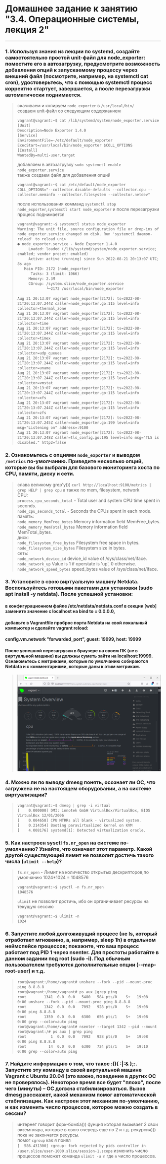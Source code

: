 # Домашнее задание к занятию "3.4. Операционные системы, лекция 2"

---
### 1. Используя знания из лекции по systemd, создайте самостоятельно простой unit-файл для node_exporter: поместите его в автозагрузку, предусмотрите возможность добавления опций к запускаемому процессу через внешний файл (посмотрите, например, на systemctl cat cron), удостоверьтесь, что с помощью systemctl процесс корректно стартует, завершается, а после перезагрузки автоматически поднимается.
> скачиваем и копируем `node_exporter` в `/usr/local/bin/`  
> создаем unit-файл со следующим содержанием 
> ```commandline
> vagrant@vagrant:~$ cat /lib/systemd/system/node_exporter.service  
> [Unit]  
> Description=Node Exporter 1.4.0  
> [Service]  
> EnvironmentFile=-/etc/default/node_exporter  
> ExecStart=/usr/local/bin/node_exporter $COLL_OPTIONS  
> [Install] 
> WantedBy=multi-user.target  
>    ```
> добавляем в автозагрузку `sudo systemctl enable node_exporter.service`  
> также создаем файл для добавления опций
> ```commandline
> vagrant@vagrant:~$ cat /etc/default/node_exporter
> COLL_OPTIONS="--collector.disable-defaults --collector.cpu --collector.meminfo --collector.filesystem --collector.netdev"
> ```
> после использования комманд `systemctl stop node_exporter`,`systemctl start node_exporter` и после перезагрузки процесс поднимается  
> ```commandline
> vagrant@vagrant:~$ systemctl status node_exporter
> Warning: The unit file, source configuration file or drop-ins of node_exporter.service changed on disk. Run 'systemctl daemon-reload' to reload uni>
> ● node_exporter.service - Node Exporter 1.4.0
>      Loaded: loaded (/lib/systemd/system/node_exporter.service; enabled; vendor preset: enabled)
>      Active: active (running) since Sun 2022-08-21 20:13:07 UTC; 8s ago
>    Main PID: 2172 (node_exporter)
>       Tasks: 3 (limit: 1066)
>      Memory: 2.3M
>      CGroup: /system.slice/node_exporter.service
>              └─2172 /usr/local/bin/node_exporter
> 
> Aug 21 20:13:07 vagrant node_exporter[2172]: ts=2022-08-21T20:13:07.244Z caller=node_exporter.go:115 level=info collector=thermal_zone
> Aug 21 20:13:07 vagrant node_exporter[2172]: ts=2022-08-21T20:13:07.244Z caller=node_exporter.go:115 level=info collector=time
> Aug 21 20:13:07 vagrant node_exporter[2172]: ts=2022-08-21T20:13:07.244Z caller=node_exporter.go:115 level=info collector=timex
> Aug 21 20:13:07 vagrant node_exporter[2172]: ts=2022-08-21T20:13:07.244Z caller=node_exporter.go:115 level=info collector=udp_queues
> Aug 21 20:13:07 vagrant node_exporter[2172]: ts=2022-08-21T20:13:07.244Z caller=node_exporter.go:115 level=info collector=uname
> Aug 21 20:13:07 vagrant node_exporter[2172]: ts=2022-08-21T20:13:07.244Z caller=node_exporter.go:115 level=info collector=vmstat
> Aug 21 20:13:07 vagrant node_exporter[2172]: ts=2022-08-21T20:13:07.244Z caller=node_exporter.go:115 level=info collector=xfs
> Aug 21 20:13:07 vagrant node_exporter[2172]: ts=2022-08-21T20:13:07.244Z caller=node_exporter.go:115 level=info collector=zfs
> Aug 21 20:13:07 vagrant node_exporter[2172]: ts=2022-08-21T20:13:07.245Z caller=node_exporter.go:199 level=info msg="Listening on" address=:9100
> Aug 21 20:13:07 vagrant node_exporter[2172]: ts=2022-08-21T20:13:07.248Z caller=tls_config.go:195 level=info msg="TLS is disabled." http2=false
> 
> ```
### 2. Ознакомьтесь с опциями `node_exporter` и выводом `/metrics` по-умолчанию. Приведите несколько опций, которые вы бы выбрали для базового мониторинга хоста по CPU, памяти, диску и сети.
> слава великому grep'у))) `curl http://localhost:9100/metrics | grep HELP | grep cpu` а также по mem, filesystem, network  
> CPU:  
> `process_cpu_seconds_total` - Total user and system CPU time spent in seconds.  
> `node_cpu_seconds_total` - Seconds the CPUs spent in each mode.  
> память:    
> `node_memory_MemFree_bytes` Memory information field MemFree_bytes.    
> `node_memory_MemTotal_bytes` Memory information field MemTotal_bytes.  
> диск:  
> `node_filesystem_free_bytes` Filesystem free space in bytes.       
> `node_filesystem_size_bytes` Filesystem size in bytes.  
> сеть:    
> `node_network_device_id` device_id value of /sys/class/net/iface.    
> `node_network_up` Value is 1 if operstate is 'up', 0 otherwise.   
> `node_network_speed_bytes` speed_bytes value of /sys/class/net/iface.      
### 3. Установите в свою виртуальную машину Netdata. Воспользуйтесь готовыми пакетами для установки (sudo apt install -y netdata). После успешной установки:
#### в конфигурационном файле /etc/netdata/netdata.conf в секции [web] замените значение с localhost на bind to = 0.0.0.0,
#### добавьте в Vagrantfile проброс порта Netdata на свой локальный компьютер и сделайте vagrant reload:
#### config.vm.network "forwarded_port", guest: 19999, host: 19999
#### После успешной перезагрузки в браузере на своем ПК (не в виртуальной машине) вы должны суметь зайти на localhost:19999. Ознакомьтесь с метриками, которые по умолчанию собираются Netdata и с комментариями, которые даны к этим метрикам.
> ![](./img/netdata.png)
### 4. Можно ли по выводу dmesg понять, осознает ли ОС, что загружена не на настоящем оборудовании, а на системе виртуализации?
> ```commandline
> vagrant@vagrant:~$ dmesg | grep -i virtual
> [    0.000000] DMI: innotek GmbH VirtualBox/VirtualBox, BIOS VirtualBox 12/01/2006
> [    0.004658] CPU MTRRs all blank - virtualized system.
> [    0.214354] Booting paravirtualized kernel on KVM
> [    4.008176] systemd[1]: Detected virtualization oracle.
>```
### 5. Как настроен sysctl `fs.nr_open` на системе по-умолчанию? Узнайте, что означает этот параметр. Какой другой существующий лимит не позволит достичь такого числа (`ulimit --help`)?
> `fs.nr_open` - Лимит на количество открытых дескрипторов,по умолчанию 1024*1024 = 1048576 
> ```commandline
> vagrant@vagrant:~$ sysctl -n fs.nr_open
> 1048576
> ```
> `ulimit` не позволит достичь, ибо он органичивает ресурсы на текущую сессию
> ```commandline
> vagrant@vagrant:~$ ulimit -n
> 1024
> ```
### 6. Запустите любой долгоживущий процесс (не ls, который отработает мгновенно, а, например, sleep 1h) в отдельном неймспейсе процессов; покажите, что ваш процесс работает под PID 1 через nsenter. Для простоты работайте в данном задании под root (sudo -i). Под обычным пользователем требуются дополнительные опции (--map-root-user) и т.д.
> ```commandline
> root@vagrant:/home/vagrant# unshare --fork --pid --mount-proc ping 8.8.8.8
> root@vagrant:/home/vagrant# ps aux |grep ping
> root        1341  0.0  0.0   5480   584 pts/0    S+   19:08   0:00 unshare --fork --pid --mount-proc ping 8.8.8.8
> root        1342  0.0  0.0   7092   928 pts/0    S+   19:08   0:00 ping 8.8.8.8
> root        1350  0.0  0.0   6300   656 pts/1    S+   19:08   0:00 grep --color=auto ping
> root@vagrant:/home/vagrant# nsenter --target 1342 --pid --mount
> root@vagrant:/# ps aux | grep ping
> root           1  0.0  0.0   7092   928 pts/0    S+   19:08   0:00 ping 8.8.8.8
> root          14  0.0  0.0   6300   724 pts/1    S+   19:10   0:00 grep --color=auto ping
> ```
### 7. Найдите информацию о том, что такое :(){ :|:& };:. Запустите эту команду в своей виртуальной машине Vagrant с Ubuntu 20.04 (это важно, поведение в других ОС не проверялось). Некоторое время все будет "плохо", после чего (минуты) – ОС должна стабилизироваться. Вызов dmesg расскажет, какой механизм помог автоматической стабилизации. Как настроен этот механизм по-умолчанию, и как изменить число процессов, которое можно создать в сессии?
> интернет говорит форк-бомба))) фунция которая вызывает 2 свои экземпляра, которые в свою очередь еще по 2 и т.д. рекурсия))) пока не закончатся ресурсы.       
> помог `cgroup` как я понял  
> `[  586.431300] cgroup: fork rejected by pids controller in /user.slice/user-1000.slice/session-1.scope`
> изменить число процессов поможет команда `ulimit -u n` где `n` число процессов.  
> 